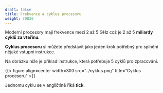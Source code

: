 ```yaml
---
draft: false
title: Frekvence a cyklus procesoru
weight: 70030
---
```


Moderní procesory mají frekvence mezi 2 až 5 GHz což je 2 až 5 **miliardy cyklů za vteřinu**. 

**Cyklus procesoru** si můžete představit jako jeden krok potřebný pro splnění nějaké vstupní instrukce.

Na obrázku níže je příklad instrukce, která potřebuje 5 cyklů pro zpracování.

{{< figure align=center width=300 src="../cyklus.png" title="Cyklus procesoru" >}}

Jednomu cyklu se v angličtině říká **tick**.